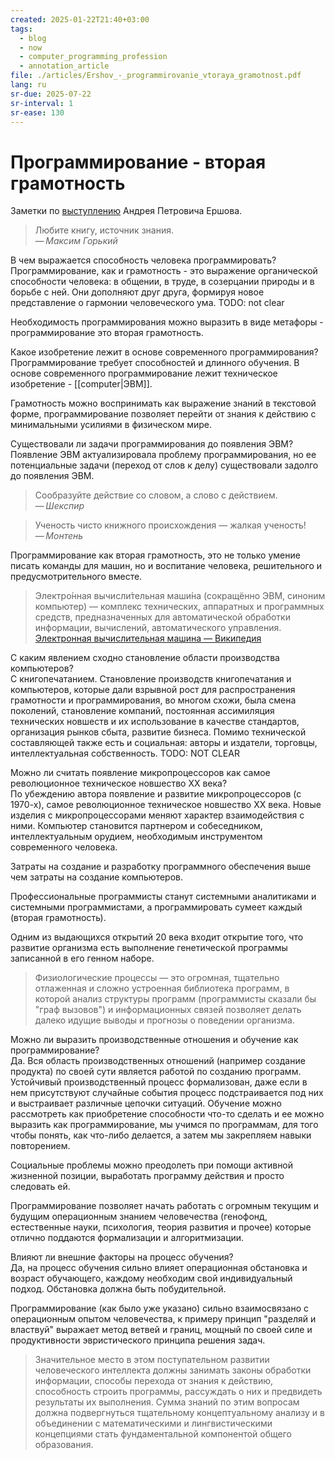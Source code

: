 ```yaml
---
created: 2025-01-22T21:40+03:00
tags:
  - blog
  - now
  - computer_programming_profession
  - annotation_article
file: ./articles/Ershov_-_programmirovanie_vtoraya_gramotnost.pdf
lang: ru
sr-due: 2025-07-22
sr-interval: 1
sr-ease: 130
---
```


# Программирование - вторая грамотность

Заметки по [выступлению](articles/Ershov-programmirovanie_vtoraya_gramotnost.pdf) Андрея Петровича Ершова.

> Любите книгу, источник знания.\
> — <cite>Максим Горький</cite>

В чем выражается способность человека программировать?
<br class="f">
Программирование, как и грамотность - это выражение органической способности человека: в общении, в труде, в созерцании природы и в борьбе с ней. Они дополняют друг друга, формируя новое представление о гармонии человеческого ума. TODO: not clear

Необходимость программирования можно выразить в виде метафоры - программирование это вторая грамотность.

Какое изобретение лежит в основе современного программирования?
<br class="f">
Программирование требует способностей и длинного обучения. В основе современного программирование лежит техническое изобретение - [[computer|ЭВМ]]. <!--SR:!2025-08-01,2,175-->

Грамотность можно воспринимать как выражение знаний в текстовой форме, программирование позволяет перейти от знания к действию с минимальными усилиями в физическом мире.

Существовали ли задачи программирования до появления ЭВМ?
<br class="f">
Появление ЭВМ актуализировала проблему программирования, но ее потенциальные задачи (переход от слов к делу) существовали задолго до появления ЭВМ. <!--SR:!2025-08-02,2,150-->

> Сообразуйте действие со словом, а слово с действием.\
> — <cite>Шекспир</cite>

> Ученость чисто книжного происхождения — жалкая ученость!\
> — <cite>Монтень</cite>

Программирование как вторая грамотность, это не только умение писать команды для машин, но и воспитание человека, решительного и предусмотрительного вместе.

> Электро́нная вычисли́тельная маши́на (сокращённо ЭВМ, синоним компьютер) — комплекс технических, аппаратных и программных средств, предназначенных для автоматической обработки информации, вычислений, автоматического управления. [Электронная вычислительная машина — Википедия](https://ru.wikipedia.org/wiki/%D0%AD%D0%BB%D0%B5%D0%BA%D1%82%D1%80%D0%BE%D0%BD%D0%BD%D0%B0%D1%8F_%D0%B2%D1%8B%D1%87%D0%B8%D1%81%D0%BB%D0%B8%D1%82%D0%B5%D0%BB%D1%8C%D0%BD%D0%B0%D1%8F_%D0%BC%D0%B0%D1%88%D0%B8%D0%BD%D0%B0)

С каким явлением сходно становление области производства компьютеров?
<br class="f">
С книгопечатанием. Становление производств книгопечатания и компьютеров, которые дали взрывной рост для распространения грамотности и программирования, во многом схожи, была смена поколений, становление компаний, постоянная ассимиляция технических новшеств и их использование в качестве стандартов, организация рынков сбыта, развитие бизнеса. Помимо технической составляющей также есть и социальная: авторы и издатели, торговцы, интеллектуальная собственность. TODO: NOT CLEAR

Можно ли считать появление микропроцессоров как самое революционное техническое новшество XX века?
<br class="f">
По убеждению автора появление и развитие микропроцессоров (с 1970-х), самое революционное техническое новшество XX века. Новые изделия с микропроцессорами меняют характер взаимодействия с ними. Компьютер становится партнером и собеседником, интеллектуальным орудием, необходимым инструментом современного человека. <!--SR:!2025-08-07,7,180-->

Затраты на создание и разработку программного обеспечения выше чем затраты на создание компьютеров.

Профессиональные программисты станут системными аналитиками и системными программистами, а программировать сумеет каждый (вторая грамотность).

Одним из выдающихся открытий 20 века входит открытие того, что развитие организма есть выполнение генетической программы записанной в его генном наборе.

> Физиологические процессы — это огромная, тщательно отлаженная и сложно устроенная библиотека программ, в которой анализ структуры программ (программисты сказали бы "граф вызовов") и информационных связей позволяет делать далеко идущие выводы и прогнозы о поведении организма.

Можно ли выразить производственные отношения и обучение как программирование?
<br class="f">
Да. Вся область производственных отношений (например создание продукта) по своей сути является работой по созданию программ. Устойчивый производственный процесс формализован, даже если в нем присутствуют случайные события процесс подстраивается под них и выстраивает различные цепочки ситуаций. Обучение можно рассмотреть как приобретение способности что-то сделать и ее можно выразить как программирование, мы учимся по программам, для того чтобы понять, как что-либо делается, а затем мы закрепляем навыки повторением. <!--SR:!2025-08-07,7,177-->

Социальные проблемы можно преодолеть при помощи активной жизненной позиции, выработать программу действия и просто следовать ей.

Программирование позволяет начать работать с огромным текущим и будущим операционным знанием человечества (генофонд, естественные науки, психология, теория развития и прочее) которые отлично поддаются формализации и алгоритмизации.

Влияют ли внешние факторы на процесс обучения?
<br class="f">
Да, на процесс обучения сильно влияет операционная обстановка и возраст обучающего, каждому необходим свой индивидуальный подход. Обстановка должна быть побудительной. <!--SR:!2025-08-07,7,184-->

Программирование (как было уже указано) сильно взаимосвязано с операционным опытом человечества, к примеру принцип "разделяй и властвуй" выражает метод ветвей и границ, мощный по своей силе и продуктивности эвристического принципа решения задач.

> Значительное место в этом поступательном развитии человеческого интеллекта должны занимать законы обработки информации, способы перехода от знания к действию, способность строить программы, рассуждать о них и предвидеть результаты их выполнения. Сумма знаний по этим вопросам должна подвергнуться тщательному концептуальному анализу и в объединении с математическими и лингвистическими концепциями стать фундаментальной компонентой общего образования.
